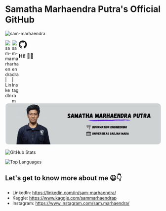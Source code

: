 # Samatha Marhaendra Putra's Official GitHub
<p align="left"> <img src="https://komarev.com/ghpvc/?username=sam-marhaendra" alt="sam-marhaendra" /> </p>

[<img align="left" alt="sam-marhaendra | LinkedIn" width="22px" src="https://cdn.jsdelivr.net/npm/simple-icons@v3/icons/linkedin.svg" />][linkedin]
[<img align="left" alt="sam-marhaendra | Instagram" width="22px" src="https://cdn.jsdelivr.net/npm/simple-icons@v3/icons/instagram.svg" />][instagram]
[<img align="left" alt="GitHub" width="26px" src="https://raw.githubusercontent.com/github/explore/78df643247d429f6cc873026c0622819ad797942/topics/github/github.png" />][github]

[instagram]: https://www.instagram.com/sam-marhaendra
[linkedin]: https://www.linkedin.com/in/sam-marhaendra/
[github]: https://github.com/sam-marhaendra

<br />

### Hi! 👋:grin:

<img src="https://github.com/sam-marhaendra/introduction/blob/main/update header.png" alt="Samatha Marhaendra Putra" style="border-radius: 10px"/>

<p><img src="https://github-readme-stats.vercel.app/api?username=sam-marhaendra&amp;show_icons=true&amp;count_private=true&amp;theme=cobalt" alt="GitHub Stats"></p>

<p><img src="https://github-readme-stats.vercel.app/api/top-langs/?username=sam-marhaendra&amp;layout=compact" alt="Top Languages"></p>

## Let's get to know more about me :smiley::point_down:

- LinkedIn: https://linkedin.com/in/sam-marhaendra/
- Kaggle: https://www.kaggle.com/sammarhaendrap
- Instagram: https://www.instagram.com/sam.marhaendra/
